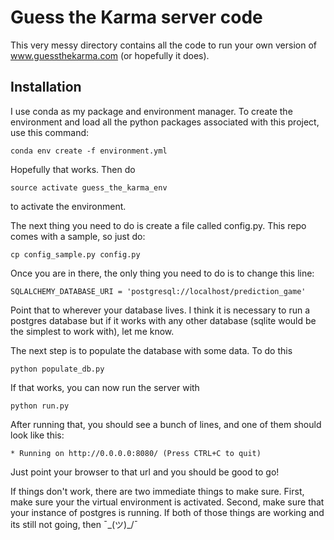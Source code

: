 # Guess the Karma server code

This very messy directory contains all the code to run your own version of www.guessthekarma.com (or hopefully it does). 

## Installation
I use conda as my package and environment manager. To create the environment and load all the python packages associated with this project, use this command: 

``` 
conda env create -f environment.yml
```
Hopefully that works. Then do
```
source activate guess_the_karma_env
``` 
to activate the environment. 


The next thing you need to do is create a file called config.py. This repo comes with a sample, so just do:
```
cp config_sample.py config.py
```

Once you are in there, the only thing you need to do is to change this line:
```
SQLALCHEMY_DATABASE_URI = 'postgresql://localhost/prediction_game'
```
Point that to wherever your database lives. I think it is necessary to run a postgres database but if it works with any other database (sqlite would be the simplest to work with), let me know. 

The next step is to populate the database with some data. To do this 
```
python populate_db.py
```

If that works, you can now run the server with 
```
python run.py
```
After running that, you should see a bunch of lines, and one of them should look like this: 
```
* Running on http://0.0.0.0:8080/ (Press CTRL+C to quit)
```

Just point your browser to that url and you should be good to go!




If things don't work, there are two immediate things to make sure. First, make sure your the virtual environment is activated. Second, make sure that your instance of postgres is running. If both of those things are working and its still not going, then ¯\_(ツ)_/¯

